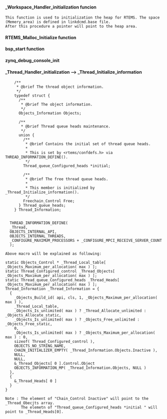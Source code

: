####  _Workspace_Handler_initialization funcion
    This function is used to initialization the heap for RTEMS. The space (Memery_area) is defined in linkdcmd.base file.    
    After this procedure a pointer will point to the heap area.


#### RTEMS_Malloc_Initialize function
    
    
    
#### bsp_start function



#### zynq_debug_console_init

#### _Thread_Handler_initialization --> _Thread_Initialize_information

        /**
         * @brief The thread object information.
         */
        typedef struct {
          /**
           * @brief The object information.
           */
          Objects_Information Objects;

          /**
           * @brief Thread queue heads maintenance.
           */
          union {
            /**
             * @brief Contains the initial set of thread queue heads.
             *
             * This is set by <rtems/confdefs.h> via THREAD_INFORMATION_DEFINE().
             */
            Thread_queue_Configured_heads *initial;

            /**
             * @brief The free thread queue heads.
             *
             * This member is initialized by _Thread_Initialize_information().
             */
            Freechain_Control Free;
          } Thread_queue_heads;
        } Thread_Information;
        
        
      THREAD_INFORMATION_DEFINE(
      _Thread,
      OBJECTS_INTERNAL_API,
      OBJECTS_INTERNAL_THREADS,
      _CONFIGURE_MAXIMUM_PROCESSORS + _CONFIGURE_MPCI_RECEIVE_SERVER_COUNT
      );
      
    Above macro will be explained as following:   

    static Objects_Control * _Thread_Local_table[ _Objects_Maximum_per_allocation( max ) ]; 
    static Thread_Configured_control _Thread_Objects[ _Objects_Maximum_per_allocation( max ) ]; 
    static Thread_queue_Configured_heads _Thread_Heads[ _Objects_Maximum_per_allocation( max ) ]; 
    Thread_Information _Thread_Information = { 
      { 
        _Objects_Build_id( api, cls, 1, _Objects_Maximum_per_allocation( max ) ), 
        _Thread_Local_table, 
        _Objects_Is_unlimited( max ) ? _Thread_Allocate_unlimited : _Objects_Allocate_static, 
        _Objects_Is_unlimited( max ) ? _Objects_Free_unlimited : _Objects_Free_static, 
        0, 
        _Objects_Is_unlimited( max ) ? _Objects_Maximum_per_allocation( max ) : 0, 
        sizeof( Thread_Configured_control ), 
        OBJECTS_NO_STRING_NAME, 
        CHAIN_INITIALIZER_EMPTY( _Thread_Information.Objects.Inactive ), 
        NULL, 
        NULL, 
        &_Thread_Objects[ 0 ].Control.Object 
        OBJECTS_INFORMATION_MP( _Thread_Information.Objects, NULL ) 
      }, 
      { 
        &_Thread_Heads[ 0 ] 
      } 
    }
    
    Note : The element of "Chain_Control Inactive" will point to the _Thread_Obecjts array.  
           The elemetn of "Thread_queue_Configured_heads *initial " will point to _Thread_Heads[0].
